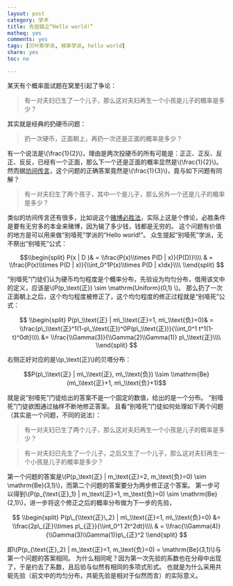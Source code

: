 ```yaml
---
layout: post 
category: 学术
title: 先验链之“Hello world!”
matheq: yes
comments: yes
tags: [贝叶斯学派, 频率学派, hello world]
share: yes
toc: no

---
```


某天有个概率面试题在窝里引起了争论：

> 有一对夫妇已生了一个儿子，那么这对夫妇再生一个小孩是儿子的概率是多少？

其实就是经典的扔硬币问题：

> 扔一次硬币，正面朝上，再扔一次还是正面的概率是多少？

有一个说法是\\(\\frac{1}{2}\\)，理由是两次投硬币的所有可能是：正正、正反、反正、反反，已经有一个正面，那么下一个还是正面的概率显然是\\(\\frac{1}{2}\\)。
然而据[坊间传言](http://bbs.tianya.cn/post-develop-879607-1.shtml)，这个问题的正确答案竟然是\\(\\frac{1}{3}\\)，竟与如下问题有同解？

> 有一对夫妇生了两个孩子，其中一个是儿子，那么另外一个还是儿子的概率是多少？

类似的坊间传言还有很多，比如说这个[赌博必胜法](http://www.guokr.com/post/9996/)，实际上这是个悖论，必胜条件是要有无穷多的本金来赌博，因为输了多少钱，钱都是无穷的。
这个问题有价值的地方是可以用来做“别噎死”学派的“Hello world!”。 
众生提起“别噎死”学派，无不祭出“别噎死”公式：

$$\\begin{split}
P(x | D )& = \\frac{P(x)\\times P(D | x)}{P(D)}\\\\
& = \\frac{P(x)\\times P(D | x)}{\\int_0^1P(x)\\times P(D | x)dx}\\\\
\\end{split}
$$

“别噎死”门徒们认为硬币均匀程度是个概率分布，先验设为均匀分布，借用该文中的定义，应该是\\(P(p\_\\text{正}) \\sim \\mathrm{Uniform}(0,1) \\)。
那么扔了一次正面朝上之后，这个均匀程度被修正了，这个均匀程度的修正过程就是“别噎死”公式：

$$ \\begin{split}
P(p\_\\text{正} | m\_\\text{正}=1, m\_\\text{负}=0)& = \\frac{p\_\\text{正}^1(1-p\_\\text{正})^0P(p\_\\text{正})}{\\int_0^1 t^1(1-t)^0dt}\\\\
&= \\frac{\\Gamma(3)}{\\Gamma(2)\\Gamma(1)} p\_\\text{正}\\\\
\\end{split}
$$

右侧正好对应的是\\(p\_\\text{正}\\)的贝塔分布：

$$P(p\_\\text{正} | m\_\\text{正}, m\_\\text{负}) \\sim \\mathrm{Be}(m\_\\text{正}+1, m\_\\text{负}+1)$$

就是说“别噎死”门徒给出的答案不是一个固定的数值，给出的是一个分布。
“别噎死”门徒欲图通过抽样不断地修正答案。
且看“别噎死”门徒如何处理如下两个问题（其实是一个问题，不同的说法）：

> 有一对夫妇已生了两个儿子，那么这对夫妇再生一个小孩是儿子的概率是多少？

> 有一对夫妇已先生了一个儿子，之后又生了一个儿子，那么这对夫妇再生一个小孩是儿子的概率是多少？

第一个问题的答案是\\(P(p\_\\text{正} | m\_\\text{正}=2, m\_\\text{负}=0) \\sim \\mathrm{Be}(3,1)\\)，而第二个问题的答案要分为两步修正这个答案。
第一步可以得到\\(P(p\_{\\text{正}\_1} | m\_\\text{正}=1, m\_\\text{负}=0) \\sim \\mathrm{Be}(2,1)\\)，进一步将这个修正之后的概率分布做为下一步的先验，

$$ \\begin{split}
P(p\_{\\text{正}\_2} | m\_\\text{正}=1, m\_\\text{负}=0) &= \\frac{2p\_{正}\\times p\_{正}}{\\int_0^1 2t^2dt}\\\\
& = \\frac{\\Gamma(4)}{\\Gamma(3)\\Gamma(1)}p\_{正}^2
\\end{split}
$$

即\\(P(p\_{\\text{正}\_2} | m\_\\text{正}=1, m\_\\text{负}=0) = \\mathrm{Be}(3,1)\\)与第一个问题的答案相同。
为什么相同呢？因为第一次先验的系数也在分母中出现了，于是约去了系数，且后验与似然有相同的多项式形式。
也就是为什么采用共轭先验（前文中的均匀分布，共轭先验是相对于似然而言）的实际意义。

